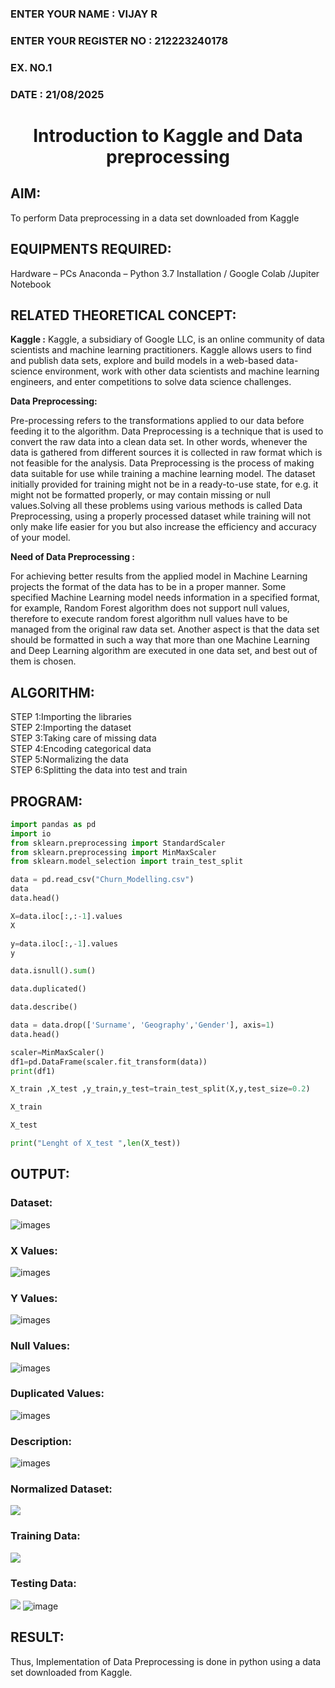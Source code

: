<H3>ENTER YOUR NAME : VIJAY R</H3>
<H3>ENTER YOUR REGISTER NO : 212223240178</H3>
<H3>EX. NO.1</H3>
<H3>DATE : 21/08/2025</H3>
<H1 ALIGN =CENTER> Introduction to Kaggle and Data preprocessing</H1>

## AIM:

To perform Data preprocessing in a data set downloaded from Kaggle

## EQUIPMENTS REQUIRED:
Hardware – PCs
Anaconda – Python 3.7 Installation / Google Colab /Jupiter Notebook

## RELATED THEORETICAL CONCEPT:

**Kaggle :**
Kaggle, a subsidiary of Google LLC, is an online community of data scientists and machine learning practitioners. Kaggle allows users to find and publish data sets, explore and build models in a web-based data-science environment, work with other data scientists and machine learning engineers, and enter competitions to solve data science challenges.

**Data Preprocessing:**

Pre-processing refers to the transformations applied to our data before feeding it to the algorithm. Data Preprocessing is a technique that is used to convert the raw data into a clean data set. In other words, whenever the data is gathered from different sources it is collected in raw format which is not feasible for the analysis.
Data Preprocessing is the process of making data suitable for use while training a machine learning model. The dataset initially provided for training might not be in a ready-to-use state, for e.g. it might not be formatted properly, or may contain missing or null values.Solving all these problems using various methods is called Data Preprocessing, using a properly processed dataset while training will not only make life easier for you but also increase the efficiency and accuracy of your model.

**Need of Data Preprocessing :**

For achieving better results from the applied model in Machine Learning projects the format of the data has to be in a proper manner. Some specified Machine Learning model needs information in a specified format, for example, Random Forest algorithm does not support null values, therefore to execute random forest algorithm null values have to be managed from the original raw data set.
Another aspect is that the data set should be formatted in such a way that more than one Machine Learning and Deep Learning algorithm are executed in one data set, and best out of them is chosen.


## ALGORITHM:
STEP 1:Importing the libraries<BR>
STEP 2:Importing the dataset<BR>
STEP 3:Taking care of missing data<BR>
STEP 4:Encoding categorical data<BR>
STEP 5:Normalizing the data<BR>
STEP 6:Splitting the data into test and train<BR>

##  PROGRAM:
```py
import pandas as pd
import io
from sklearn.preprocessing import StandardScaler
from sklearn.preprocessing import MinMaxScaler
from sklearn.model_selection import train_test_split

data = pd.read_csv("Churn_Modelling.csv")
data
data.head()

X=data.iloc[:,:-1].values
X

y=data.iloc[:,-1].values
y

data.isnull().sum()

data.duplicated()

data.describe()

data = data.drop(['Surname', 'Geography','Gender'], axis=1)
data.head()

scaler=MinMaxScaler()
df1=pd.DataFrame(scaler.fit_transform(data))
print(df1)

X_train ,X_test ,y_train,y_test=train_test_split(X,y,test_size=0.2)

X_train

X_test

print("Lenght of X_test ",len(X_test))


```


## OUTPUT:
### Dataset:
![images](https://github.com/user-attachments/assets/7d7aaae0-826d-4cae-bbd8-a2287d7de089)

### X Values:
![images](https://github.com/user-attachments/assets/18342c94-abef-4229-b26d-0acdb5c58626)
### Y Values:
![images](https://github.com/user-attachments/assets/52944df9-1956-4e6a-bfab-ad0f187142ed)
### Null Values:
![images](https://github.com/user-attachments/assets/42d3958f-90c9-4e02-9cac-40289956eaa0)
### Duplicated Values:
![images](https://github.com/user-attachments/assets/aa48c2ba-8d64-4d60-b941-21c8d9bd3c21)
### Description:
![images](https://github.com/user-attachments/assets/2e70d654-8a26-419f-8cb0-46b4d84a033c)
### Normalized Dataset:
![](https://github.com/user-attachments/assets/1b0ea631-5c44-476d-bee6-2a8ddcdabb98)
### Training Data:
![](https://github.com/user-attachments/assets/3c91a26c-f398-4253-a2ed-e6acac6ef78a)
### Testing Data:
![](https://github.com/user-attachments/assets/679b8a7b-057e-4bdb-ac4c-3da60c7aa258)
![image](https://github.com/user-attachments/assets/9e77edeb-3c45-4eb7-a5ca-88bea4b9418e)

## RESULT:
Thus, Implementation of Data Preprocessing is done in python  using a data set downloaded from Kaggle.


